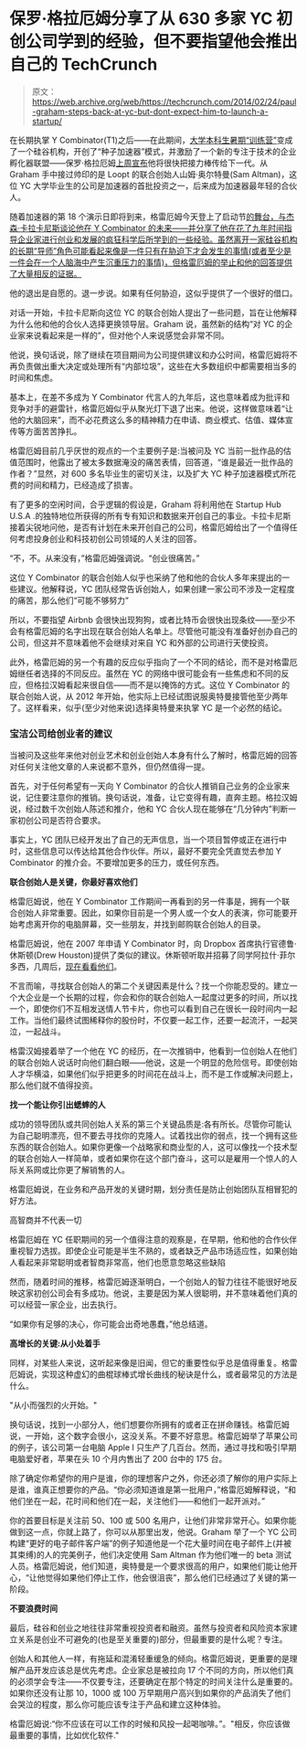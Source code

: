 # 保罗·格拉厄姆分享了从 630 多家 YC 初创公司学到的经验，但不要指望他会推出自己的 TechCrunch

> 原文：<https://web.archive.org/web/https://techcrunch.com/2014/02/24/paul-graham-steps-back-at-yc-but-dont-expect-him-to-launch-a-startup/>

在长期执掌 Y Combinator(T1)之后——在此期间，[大学本科生暑期“训练营”](https://web.archive.org/web/20221226055014/http://ycombinator.com/start.html)变成了一个硅谷机构，开创了“种子加速器”模式，并激励了一个新的专注于技术的企业孵化器联盟——保罗·格拉厄姆[上周宣布](https://web.archive.org/web/20221226055014/https://techcrunch.com/2014/02/21/sam-altman-taking-over-as-president-of-y-combinator-replacing-paul-graham-at-the-helm/)他将很快把接力棒传给下一代。从 Graham 手中接过帅印的是 Loopt 的联合创始人山姆·奥尔特曼(Sam Altman)，这位 YC 大学毕业生的公司是加速器的首批投资之一，后来成为加速器最年轻的合伙人。

随着加速器的第 18 个演示日即将到来，格雷厄姆今天登上了启动节[的舞台，与杰森·卡拉卡尼斯谈论他在 Y Combinator 的未来——并分享了他在花了九年时间指导企业家进行创业和发展的疯狂科学后所学到的一些经验。虽然离开一家硅谷机构的长期“导师”角色可能看起来像是一件只有在胁迫下才会发生的事情(或者至少是一件会在一个人脑海中产生沉重压力的事情)，但格雷厄姆的举止和他的回答提供了大量相反的证据。](https://web.archive.org/web/20221226055014/http://events.launch.co/festival/)

他的退出是自愿的。退一步说。如果有任何胁迫，这似乎提供了一个很好的借口。

对话一开始，卡拉卡尼斯向这位 YC 的联合创始人提出了一些问题，旨在让他解释为什么他和他的合伙人选择更换领导层。Graham 说，虽然新的结构“对 YC 的企业家来说看起来是一样的”，但对他个人来说感觉会非常不同。

他说，换句话说，除了继续在项目期间为公司提供建议和办公时间，格雷厄姆将不再负责做出重大决定或处理所有“内部垃圾”，这些在大多数组织中都需要相当多的时间和焦虑。

基本上，在差不多成为 Y Combinator 代言人的九年后，这也意味着成为批评和竞争对手的避雷针，格雷厄姆似乎从聚光灯下退了出来。他说，这样做意味着“让他的大脑回来”，而不必花费这么多的精神精力在申请、商业模式、估值、媒体宣传等方面苦苦挣扎。

格雷厄姆目前几乎厌世的观点的一个主要例子是:当被问及 YC 当前一批作品的估值范围时，他露出了被太多数据淹没的痛苦表情，回答道，“谁是最近一批作品的作者？”显然，对 600 多名毕业生的密切关注，以及扩大 YC 种子加速器模式所花费的时间和精力，已经造成了损害。

有了更多的空闲时间，合乎逻辑的假设是，Graham 将利用他在 Startup Hub U.S.A .的独特地位所获得的所有专有知识和数据来开创自己的事业。卡拉卡尼斯接着尖锐地问他，是否有计划在未来开创自己的公司，格雷厄姆给出了一个值得任何考虑投身创业和科技初创公司领域的人关注的回答。

“不，不。从来没有，”格雷厄姆强调说。“创业很痛苦。”

这位 Y Combinator 的联合创始人似乎也采纳了他和他的合伙人多年来提出的一些建议。他解释说，YC 团队经常告诉创始人，如果创建一家公司不涉及一定程度的痛苦，那么他们“可能不够努力”

所以，不要指望 Airbnb 会很快出现狗狗，或者比特币会很快出现条纹——至少不会有格雷厄姆的名字出现在联合创始人名单上。尽管他可能没有准备好创办自己的公司，但这并不意味着他不会继续对来自 YC 和外部的公司进行天使投资。

此外，格雷厄姆的另一个有趣的反应似乎指向了一个不同的结论，而不是对格雷厄姆继任者选择的不同反应。虽然在 YC 的网络中很可能会有一些焦虑和不同的反应，但格拉汉姆看起来很自信——而不是以掩饰的方式。这位 Y Combinator 的联合创始人说，从 2012 年开始，他实际上已经试图说服奥特曼接管他至少两年了。这样看来，似乎(至少对他来说)选择奥特曼来执掌 YC 是一个必然的结论。

### 宝洁公司给创业者的建议

当被问及这些年来他对创业艺术和创业创始人本身有什么了解时，格雷厄姆的回答对任何关注他文章的人来说都不意外，但仍然值得一提。

首先，对于任何希望有一天向 Y Combinator 的合伙人推销自己业务的企业家来说，记住要注意你的推销。换句话说，准备，让它变得有趣，直奔主题。格拉汉姆说，经过数千次创始人陈述和推介，他和 YC 合伙人现在能够在“几分钟内”判断一家初创公司是否符合要求。

事实上，YC 团队已经开发出了自己的无声信息，当一个项目暂停或正在进行中时，这些信息可以传达给其他合作伙伴。所以，最好不要完全凭直觉去参加 Y Combinator 的推介会。不要增加更多的压力，或任何东西。

**联合创始人是关键，你最好喜欢他们**

格雷厄姆说，他在 Y Combinator 工作期间一再看到的另一件事是，拥有一个联合创始人非常重要。因此，如果你目前是一个男人或一个女人的表演，你可能要开始考虑离开你的电脑屏幕，交一些朋友，并找到邮购联合创始人的目录。

格雷厄姆说，他在 2007 年申请 Y Combinator 时，向 Dropbox 首席执行官德鲁·休斯顿(Drew Houston)提供了类似的建议。休斯顿听取并招募了同学阿拉什·菲尔多西，几周后，[现在看看他们](https://web.archive.org/web/20221226055014/https://techcrunch.com/2014/02/24/dropbox-filing/)。

不言而喻，寻找联合创始人的第二个关键因素是什么？找一个你能忍受的。建立一个大企业是一个长期的过程，你会和你的联合创始人一起度过更多的时间，所以找一个，即使你们不互相发送情人节卡片，你也可以看到自己在很长一段时间内一起工作。当他们最终试图稀释你的股份时，不仅要一起工作，还要一起流汗，一起哭泣，一起战斗。

格雷汉姆接着举了一个他在 YC 的经历，在一次推销中，他看到一位创始人在他们的联合创始人说话时向他们翻白眼——他说，这是一个明显的危险信号。即使创始人才华横溢，如果他们似乎把更多的时间花在战斗上，而不是工作或解决问题上，那么他们就不值得投资。

**找一个能让你引出蟋蟀的人**

成功的领导团队或共同创始人关系的第三个关键品质是:各有所长。尽管你可能认为自己聪明漂亮，但不要去寻找你的克隆人。试着找出你的弱点，找一个拥有这些东西的联合创始人。如果你更像一个战略家和商业型的人，这可以像找一个技术型的联合创始人一样简单，或者如果你在这个部门奋斗，这可以是雇用一个惊人的人际关系网或比你更了解销售的人。

格雷厄姆说，在业务和产品开发的关键时期，划分责任是防止创始团队互相冒犯的好方法。

高智商并不代表一切

格雷厄姆在 YC 任职期间的另一个值得注意的观察是，在早期，他和他的合作伙伴重视智力选拔。即使企业可能是半生不熟的，或者缺乏产品市场适应性，如果创始人看起来非常聪明或者智商非常高，他们也愿意忽略这些缺陷

然而，随着时间的推移，格雷厄姆逐渐明白，一个创始人的智力往往不能很好地反映这家初创公司会有多成功。他说，主要是因为某人很聪明，并不意味着他们真的可以经营一家企业，出去执行。

“如果你有足够的决心，你可能会出奇地愚蠢，”他总结道。

**高增长的关键:从小处着手**

同样，对某些人来说，这听起来像是旧闻，但它的重要性似乎总是值得重复。格雷厄姆说，实现这种虚幻的曲棍球棒式增长曲线的秘诀是什么，或者最常见的方法是什么。

"从小而强烈的火开始。"

换句话说，找到一小部分人，他们想要你所拥有的或者正在拼命赚钱。格雷厄姆说，一开始，这个数字会很小，这没关系。不要不好意思。格雷厄姆举了苹果公司的例子，该公司第一台电脑 Apple I 只生产了几百台。然而，通过寻找和吸引早期电脑爱好者，苹果在头 10 个月内售出了 200 台中的 175 台。

除了确定你希望你的用户是谁，你的理想客户之外，你还必须了解你的用户实际上是谁，谁真正想要你的产品。“你必须知道谁是第一批用户，”格雷厄姆解释说，“和他们坐在一起，花时间和他们在一起，关注他们——和他们一起开派对。”

你的首要目标是关注前 50、100 或 500 名用户，让他们非常非常开心。如果你能做到这一点，你就上路了，你可以从那里出发，他说。Graham 举了一个 YC 公司构建“更好的电子邮件客户端”的例子知道他是一个花大量时间在电子邮件上(并被其束缚)的人的完美例子，他们决定使用 Sam Altman 作为他们唯一的 beta 测试人员。格雷厄姆说，他们知道，奥特曼是一个要求很高的用户，如果他们能让他开心，“让他觉得如果他们停止工作，他会很沮丧”，那么他们已经通过了关键的第一阶段。

**不要浪费时间**

最后，硅谷和创业之地往往非常重视投资者和融资。虽然与投资者和风险资本家建立关系是创业不可避免的(也是至关重要的)部分，但最重要的是什么呢？专注。

创始人和其他人一样，有拖延和混淆轻重缓急的倾向。格雷厄姆说，更重要的是理解产品开发应该总是优先考虑。企业家总是被拉向 17 个不同的方向，所以他们真的必须学会专注——不仅要专注，还要确定在那个特定的时间关注什么是重要的。如果你还没有让那 10，1000 或 100 万早期用户高兴到如果你的产品消失了他们会哭泣的程度，那么你可能应该专注于产品和建立这种体验。

格雷厄姆说:“你不应该在可以工作的时候和风投一起喝咖啡。”。"相反，你应该做最重要的事情，比如优化软件."